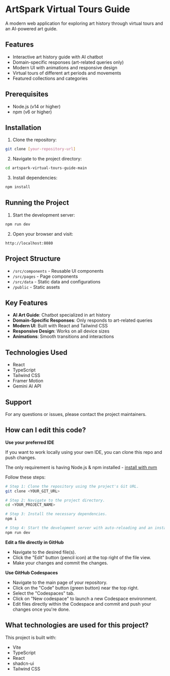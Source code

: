 # ArtSpark Virtual Tours Guide

A modern web application for exploring art history through virtual tours and an AI-powered art guide.

## Features

- Interactive art history guide with AI chatbot
- Domain-specific responses (art-related queries only)
- Modern UI with animations and responsive design
- Virtual tours of different art periods and movements
- Featured collections and categories

## Prerequisites

- Node.js (v14 or higher)
- npm (v6 or higher)

## Installation

1. Clone the repository:
```bash
git clone [your-repository-url]
```

2. Navigate to the project directory:
```bash
cd artspark-virtual-tours-guide-main
```

3. Install dependencies:
```bash
npm install
```

## Running the Project

1. Start the development server:
```bash
npm run dev
```

2. Open your browser and visit:
```
http://localhost:8080
```

## Project Structure

- `/src/components` - Reusable UI components
- `/src/pages` - Page components
- `/src/data` - Static data and configurations
- `/public` - Static assets

## Key Features

- **AI Art Guide**: Chatbot specialized in art history
- **Domain-Specific Responses**: Only responds to art-related queries
- **Modern UI**: Built with React and Tailwind CSS
- **Responsive Design**: Works on all device sizes
- **Animations**: Smooth transitions and interactions

## Technologies Used

- React
- TypeScript
- Tailwind CSS
- Framer Motion
- Gemini AI API

## Support

For any questions or issues, please contact the project maintainers.

## How can I edit this code?

**Use your preferred IDE**

If you want to work locally using your own IDE, you can clone this repo and push changes. 

The only requirement is having Node.js & npm installed - [install with nvm](https://github.com/nvm-sh/nvm#installing-and-updating)

Follow these steps:

```sh
# Step 1: Clone the repository using the project's Git URL.
git clone <YOUR_GIT_URL>

# Step 2: Navigate to the project directory.
cd <YOUR_PROJECT_NAME>

# Step 3: Install the necessary dependencies.
npm i

# Step 4: Start the development server with auto-reloading and an instant preview.
npm run dev
```

**Edit a file directly in GitHub**

- Navigate to the desired file(s).
- Click the "Edit" button (pencil icon) at the top right of the file view.
- Make your changes and commit the changes.

**Use GitHub Codespaces**

- Navigate to the main page of your repository.
- Click on the "Code" button (green button) near the top right.
- Select the "Codespaces" tab.
- Click on "New codespace" to launch a new Codespace environment.
- Edit files directly within the Codespace and commit and push your changes once you're done.

## What technologies are used for this project?

This project is built with:

- Vite
- TypeScript
- React
- shadcn-ui
- Tailwind CSS



